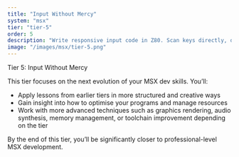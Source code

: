 ```yaml
---
title: "Input Without Mercy"
system: "msx"
tier: "tier-5"
order: 5
description: "Write responsive input code in Z80. Scan keys directly, debounce them, and map game controls."
image: "/images/msx/tier-5.png"
---
```


Tier 5: Input Without Mercy

This tier focuses on the next evolution of your MSX dev skills.
You’ll:
- Apply lessons from earlier tiers in more structured and creative ways
- Gain insight into how to optimise your programs and manage resources
- Work with more advanced techniques such as graphics rendering, audio synthesis,
  memory management, or toolchain improvement depending on the tier

By the end of this tier, you’ll be significantly closer to professional-level MSX development.
